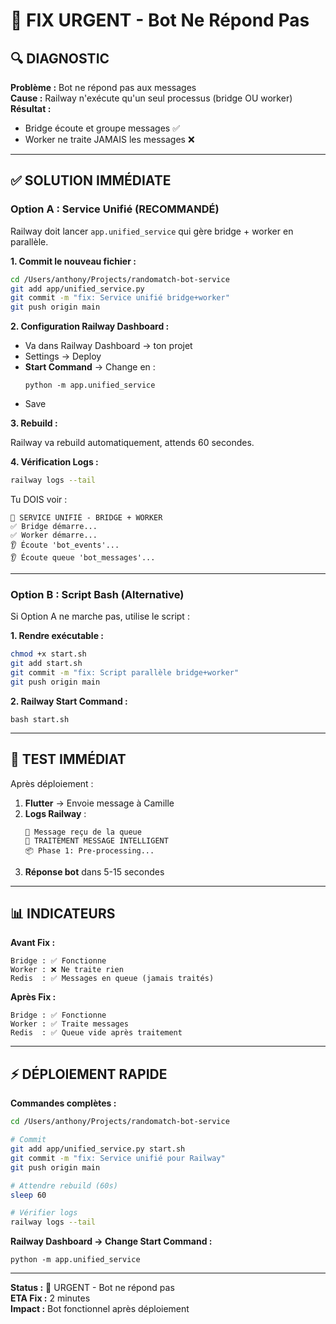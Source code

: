# 🚨 FIX URGENT - Bot Ne Répond Pas

## 🔍 DIAGNOSTIC

**Problème :** Bot ne répond pas aux messages  
**Cause :** Railway n'exécute qu'un seul processus (bridge OU worker)  
**Résultat :** 
- Bridge écoute et groupe messages ✅
- Worker ne traite JAMAIS les messages ❌

---

## ✅ SOLUTION IMMÉDIATE

### Option A : Service Unifié (RECOMMANDÉ)

Railway doit lancer `app.unified_service` qui gère bridge + worker en parallèle.

**1. Commit le nouveau fichier :**

```bash
cd /Users/anthony/Projects/randomatch-bot-service
git add app/unified_service.py
git commit -m "fix: Service unifié bridge+worker"
git push origin main
```

**2. Configuration Railway Dashboard :**

- Va dans Railway Dashboard → ton projet
- Settings → Deploy
- **Start Command** → Change en :
  ```
  python -m app.unified_service
  ```
- Save

**3. Rebuild :**

Railway va rebuild automatiquement, attends 60 secondes.

**4. Vérification Logs :**

```bash
railway logs --tail
```

Tu DOIS voir :
```
🚀 SERVICE UNIFIÉ - BRIDGE + WORKER
✅ Bridge démarre...
✅ Worker démarre...
👂 Écoute 'bot_events'...
👂 Écoute queue 'bot_messages'...
```

---

### Option B : Script Bash (Alternative)

Si Option A ne marche pas, utilise le script :

**1. Rendre exécutable :**

```bash
chmod +x start.sh
git add start.sh
git commit -m "fix: Script parallèle bridge+worker"
git push origin main
```

**2. Railway Start Command :**

```
bash start.sh
```

---

## 🧪 TEST IMMÉDIAT

Après déploiement :

1. **Flutter** → Envoie message à Camille
2. **Logs Railway** :
   ```
   📨 Message reçu de la queue
   🤖 TRAITEMENT MESSAGE INTELLIGENT
   📦 Phase 1: Pre-processing...
   ```
3. **Réponse bot** dans 5-15 secondes

---

## 📊 INDICATEURS

**Avant Fix :**
```
Bridge : ✅ Fonctionne
Worker : ❌ Ne traite rien
Redis  : ✅ Messages en queue (jamais traités)
```

**Après Fix :**
```
Bridge : ✅ Fonctionne
Worker : ✅ Traite messages
Redis  : ✅ Queue vide après traitement
```

---

## ⚡ DÉPLOIEMENT RAPIDE

**Commandes complètes :**

```bash
cd /Users/anthony/Projects/randomatch-bot-service

# Commit
git add app/unified_service.py start.sh
git commit -m "fix: Service unifié pour Railway"
git push origin main

# Attendre rebuild (60s)
sleep 60

# Vérifier logs
railway logs --tail
```

**Railway Dashboard → Change Start Command :**
```
python -m app.unified_service
```

---

**Status :** 🔴 URGENT - Bot ne répond pas  
**ETA Fix :** 2 minutes  
**Impact :** Bot fonctionnel après déploiement
